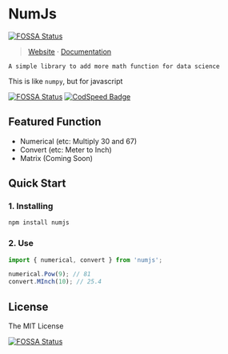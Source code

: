 # NumJs
[![FOSSA Status](https://app.fossa.com/api/projects/git%2Bgithub.com%2Fasterixxtech%2Fnumjs.svg?type=shield)](https://app.fossa.com/projects/git%2Bgithub.com%2Fasterixxtech%2Fnumjs?ref=badge_shield)


> [Website]() &middot;
> [Documentation]()

```A simple library to add more math function for data science```

This is like ```numpy```, but for javascript

[![FOSSA Status](https://app.fossa.io/api/projects/git%2Bgithub.com%2Fasterixxtech%2Fnumjs.svg?type=large)](https://app.fossa.io/projects/git%2Bgithub.com%2Fasterixxtech%2Fnumjs?ref=badge_large)
[![CodSpeed Badge](https://img.shields.io/endpoint?url=https://codspeed.io/badge.json)](https://codspeed.io/asterixxtech/numjs)

## Featured Function
- Numerical (etc: Multiply 30 and 67)
- Convert (etc: Meter to Inch)
- Matrix (Coming Soon)

## Quick Start
### 1. Installing
```sh
npm install numjs
```

### 2. Use
```js
import { numerical, convert } from 'numjs';

numerical.Pow(9); // 81
convert.MInch(10); // 25.4
```

## License
The MIT License




[![FOSSA Status](https://app.fossa.com/api/projects/git%2Bgithub.com%2Fasterixxtech%2Fnumjs.svg?type=large)](https://app.fossa.com/projects/git%2Bgithub.com%2Fasterixxtech%2Fnumjs?ref=badge_large)